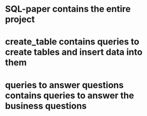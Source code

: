 # **SQL-paper** contains the entire project

# **create_table** contains queries to create tables and insert data into them

# **queries to answer questions** contains queries to answer the business questions

